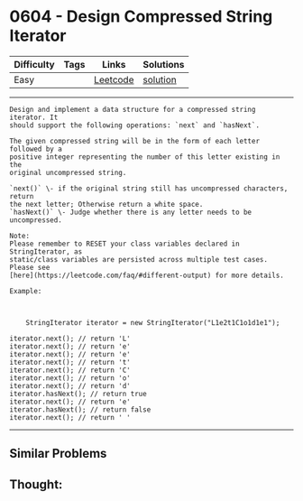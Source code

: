# 0604 - Design Compressed String Iterator

Difficulty  | Tags | Links | Solutions
----------- | ---- | ----- | -----
Easy |  | [Leetcode](https://leetcode.com/problems/design-compressed-string-iterator) | [solution](https://leetcode.com/problems/design-compressed-string-iterator/solution/)


-----------

```
Design and implement a data structure for a compressed string iterator. It
should support the following operations: `next` and `hasNext`.

The given compressed string will be in the form of each letter followed by a
positive integer representing the number of this letter existing in the
original uncompressed string.

`next()` \- if the original string still has uncompressed characters, return
the next letter; Otherwise return a white space.
`hasNext()` \- Judge whether there is any letter needs to be uncompressed.

Note:
Please remember to RESET your class variables declared in StringIterator, as
static/class variables are persisted across multiple test cases. Please see
[here](https://leetcode.com/faq/#different-output) for more details.

Example:



    StringIterator iterator = new StringIterator("L1e2t1C1o1d1e1");iterator.next(); // return 'L'iterator.next(); // return 'e'iterator.next(); // return 'e'iterator.next(); // return 't'iterator.next(); // return 'C'iterator.next(); // return 'o'iterator.next(); // return 'd'iterator.hasNext(); // return trueiterator.next(); // return 'e'iterator.hasNext(); // return falseiterator.next(); // return ' '
```

-----------


## Similar Problems




## Thought:
